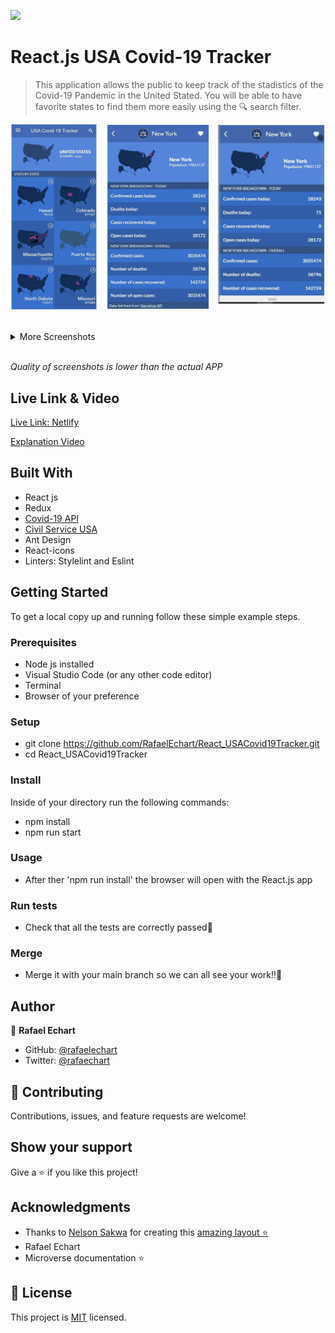 ![](https://img.shields.io/badge/Microverse-blueviolet)

# React.js USA Covid-19 Tracker

> This application allows the public to keep track of the stadistics of the Covid-19 Pandemic in the United Stated. You will be able to have favorite states to find them more easily using the 🔍 search filter.   


![screenshot](./src/assets/app_1.gif)



<br>
<details>
<summary>More Screenshots</summary>
<br>

## 📋 Search Filter
<img width="430" alt="portfolio_view" src="./src/assets/app_2.gif">



</details>
<br>

_Quality of screenshots is lower than the actual APP_

## Live Link & Video

[Live Link: Netlify](https://61c4e6811a10602f7bb6d5f6--adoring-beaver-1b59eb.netlify.app/)

[Explanation Video](https://drive.google.com/file/d/1Vi0aTf7nqCofh6dNBYaVjJAwL7sCM3mg/view?usp=sharing)

## Built With

- React js
- Redux
- [Covid-19 API](https://documenter.getpostman.com/view/10831675/SzYZ1eNY#bb5931aa-52c3-4000-ba41-6ed9209556e1)
- [Civil Service USA](https://github.com/CivilServiceUSA/us-states)
- Ant Design
- React-icons
- Linters: Stylelint and Eslint


## Getting Started

To get a local copy up and running follow these simple example steps.

### Prerequisites

- Node js installed
- Visual Studio Code (or any other code editor)
- Terminal
- Browser of your preference

### Setup

- git clone https://github.com/RafaelEchart/React_USACovid19Tracker.git
- cd React_USACovid19Tracker

### Install

Inside of your directory run the following commands:

- npm install 
- npm run start

### Usage

- After ther 'npm run install' the browser will open with the React.js app


### Run tests

- Check that all the tests are correctly passed🤝

### Merge

- Merge it with your main branch so we can all see your work!!🤝


## Author

👤 **Rafael Echart**

- GitHub: [@rafaelechart](https://github.com/rafaelechart)
- Twitter: [@rafaechart](https://twitter.com/rafaechart)


## 🤝 Contributing

Contributions, issues, and feature requests are welcome!


## Show your support

Give a ⭐️ if you like this project!

## Acknowledgments

- Thanks to [Nelson Sakwa](https://www.behance.net/sakwadesignstudio) for creating this [amazing layout ⭐️](https://www.behance.net/gallery/31579789/Ballhead-App-(Free-PSDs))
- Rafael Echart
- Microverse documentation ⭐️

## 📝 License

This project is [MIT](./MIT.md) licensed.
